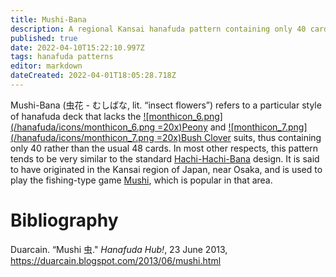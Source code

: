 ```yaml
---
title: Mushi-Bana
description: A regional Kansai hanafuda pattern containing only 40 cards
published: true
date: 2022-04-10T15:22:10.997Z
tags: hanafuda patterns
editor: markdown
dateCreated: 2022-04-01T18:05:28.718Z
---
```


Mushi-Bana (虫花 - むしばな, lit. “insect flowers”) refers to a particular style of hanafuda deck that lacks the [![monthicon_6.png](/hanafuda/icons/monthicon_6.png =20x)Peony](/en/hanafuda/suits/peony) and [![monthicon_7.png](/hanafuda/icons/monthicon_7.png =20x)Bush Clover](/en/hanafuda/suits/bush-clover) suits, thus containing only 40 rather than the usual 48 cards. In most other respects, this pattern tends to be very similar to the standard [Hachi-Hachi-Bana](/en/hanafuda/patterns/hachihachibana) design. It is said to have originated in the Kansai region of Japan, near Osaka, and is used to play the fishing-type game [Mushi](/en/hanafuda/games/mushi), which is popular in that area.
# Bibliography

Duarcain. “Mushi 虫." *Hanafuda Hub!*, 23 June 2013, https://duarcain.blogspot.com/2013/06/mushi.html